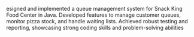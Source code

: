 esigned and implemented a queue management system for Snack King Food Center in Java. Developed features to manage customer queues, monitor pizza stock, and handle waiting lists. Achieved robust testing and reporting, showcasing strong coding skills and problem-solving abilities
